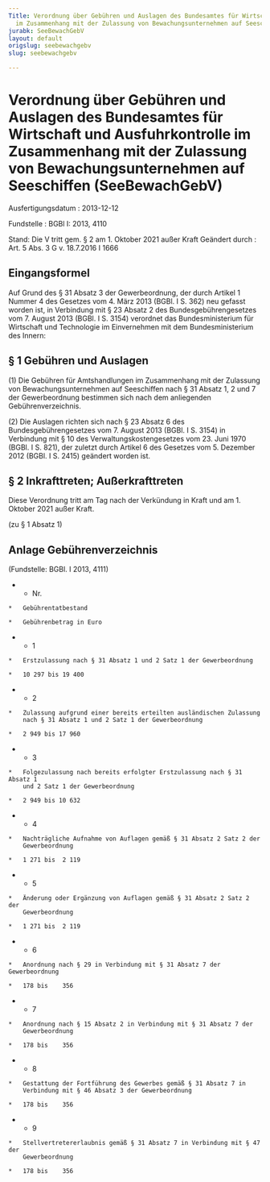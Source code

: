 ```yaml
---
Title: Verordnung über Gebühren und Auslagen des Bundesamtes für Wirtschaft und Ausfuhrkontrolle
  im Zusammenhang mit der Zulassung von Bewachungsunternehmen auf Seeschiffen
jurabk: SeeBewachGebV
layout: default
origslug: seebewachgebv
slug: seebewachgebv

---
```


# Verordnung über Gebühren und Auslagen des Bundesamtes für Wirtschaft und Ausfuhrkontrolle im Zusammenhang mit der Zulassung von Bewachungsunternehmen auf Seeschiffen (SeeBewachGebV)

Ausfertigungsdatum
:   2013-12-12

Fundstelle
:   BGBl I: 2013, 4110

Stand: Die V tritt gem. § 2 am 1. Oktober 2021 außer Kraft
Geändert durch
:   Art. 5 Abs. 3 G v. 18.7.2016 I 1666


## Eingangsformel

Auf Grund des § 31 Absatz 3 der Gewerbeordnung, der durch Artikel 1
Nummer 4 des Gesetzes vom 4. März 2013 (BGBl. I S. 362) neu gefasst
worden ist, in Verbindung mit § 23 Absatz 2 des Bundesgebührengesetzes
vom 7. August 2013 (BGBl. I S. 3154) verordnet das Bundesministerium
für Wirtschaft und Technologie im Einvernehmen mit dem
Bundesministerium des Innern:


## § 1 Gebühren und Auslagen

(1) Die Gebühren für Amtshandlungen im Zusammenhang mit der Zulassung
von Bewachungsunternehmen auf Seeschiffen nach § 31 Absatz 1, 2 und 7
der Gewerbeordnung bestimmen sich nach dem anliegenden
Gebührenverzeichnis.

(2) Die Auslagen richten sich nach § 23 Absatz 6 des
Bundesgebührengesetzes vom 7. August 2013 (BGBl. I S. 3154) in
Verbindung mit § 10 des Verwaltungskostengesetzes vom 23. Juni 1970
(BGBl. I S. 821), der zuletzt durch Artikel 6 des Gesetzes vom 5.
Dezember 2012 (BGBl. I S. 2415) geändert worden ist.


## § 2 Inkrafttreten; Außerkrafttreten

Diese Verordnung tritt am Tag nach der Verkündung in Kraft und am 1.
Oktober 2021 außer Kraft.

(zu § 1 Absatz 1)

## Anlage Gebührenverzeichnis

(Fundstelle: BGBl. I 2013, 4111)


*    *   Nr.

    *   Gebührentatbestand

    *   Gebührenbetrag in Euro


*    *   1

    *   Erstzulassung nach § 31 Absatz 1 und 2 Satz 1 der Gewerbeordnung

    *   10 297 bis 19 400


*    *   2

    *   Zulassung aufgrund einer bereits erteilten ausländischen Zulassung
        nach § 31 Absatz 1 und 2 Satz 1 der Gewerbeordnung

    *   2 949 bis 17 960


*    *   3

    *   Folgezulassung nach bereits erfolgter Erstzulassung nach § 31 Absatz 1
        und 2 Satz 1 der Gewerbeordnung

    *   2 949 bis 10 632


*    *   4

    *   Nachträgliche Aufnahme von Auflagen gemäß § 31 Absatz 2 Satz 2 der
        Gewerbeordnung

    *   1 271 bis  2 119


*    *   5

    *   Änderung oder Ergänzung von Auflagen gemäß § 31 Absatz 2 Satz 2 der
        Gewerbeordnung

    *   1 271 bis  2 119


*    *   6

    *   Anordnung nach § 29 in Verbindung mit § 31 Absatz 7 der Gewerbeordnung

    *   178 bis    356


*    *   7

    *   Anordnung nach § 15 Absatz 2 in Verbindung mit § 31 Absatz 7 der
        Gewerbeordnung

    *   178 bis    356


*    *   8

    *   Gestattung der Fortführung des Gewerbes gemäß § 31 Absatz 7 in
        Verbindung mit § 46 Absatz 3 der Gewerbeordnung

    *   178 bis    356


*    *   9

    *   Stellvertretererlaubnis gemäß § 31 Absatz 7 in Verbindung mit § 47 der
        Gewerbeordnung

    *   178 bis    356



